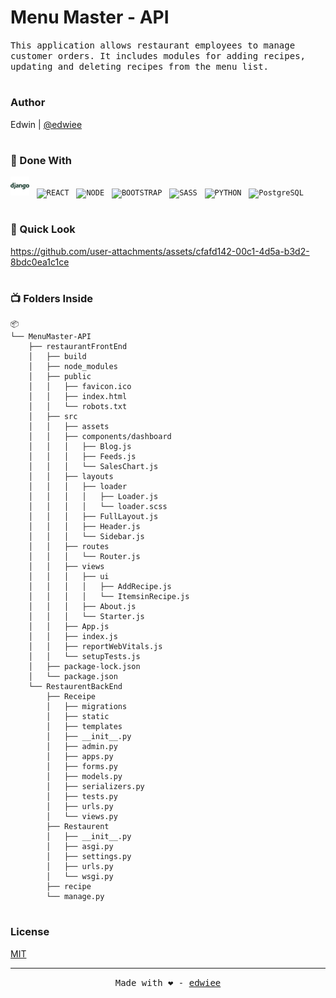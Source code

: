 # Menu Master - API
<p><samp>This application allows restaurant employees to manage customer orders. It includes modules for adding recipes, updating and deleting recipes from the menu list.</samp></p>

#
### Author
Edwin | [@edwiee](https://github.com/edwiee)

#
### 🚀 Done With
<code><img height="30" alt="DJANGO" src="https://raw.githubusercontent.com/github/explore/80688e429a7d4ef2fca1e82350fe8e3517d3494d/topics/django/django.png"></code>&nbsp;&nbsp;
<code><img height="30" alt="REACT" src="https://cdn.jsdelivr.net/gh/devicons/devicon/icons/react/react-original.svg"></code>&nbsp;&nbsp;
<code><img height="30" alt="NODE" src="https://cdn.jsdelivr.net/gh/devicons/devicon/icons/nodejs/nodejs-original.svg"></code>&nbsp;&nbsp;
<code><img height="30" alt="BOOTSTRAP" src="https://cdn.jsdelivr.net/gh/devicons/devicon/icons/bootstrap/bootstrap-original.svg"></code>&nbsp;&nbsp;
<code><img height="30" alt="SASS" src="https://cdn.jsdelivr.net/gh/devicons/devicon/icons/sass/sass-original.svg"></code>&nbsp;&nbsp;
<code><img height="30" alt="PYTHON" src="https://cdn.jsdelivr.net/gh/devicons/devicon/icons/python/python-original.svg"></code>&nbsp;&nbsp;
<code><img height="30" alt="PostgreSQL" src="https://cdn.jsdelivr.net/gh/devicons/devicon/icons/postgresql/postgresql-original.svg"></code>&nbsp;&nbsp;

#
### 🧸 Quick Look
https://github.com/user-attachments/assets/cfafd142-00c1-4d5a-b3d2-8bdc0ea1c1ce

#
### 📺 Folders Inside
```
📦
└── MenuMaster-API
    ├── restaurantFrontEnd
    │   ├── build
    │   ├── node_modules
    │   ├── public
    │   │   ├── favicon.ico
    │   │   ├── index.html
    │   │   └── robots.txt
    │   ├── src
    │   │   ├── assets
    │   │   ├── components/dashboard
    │   │   │   ├── Blog.js
    │   │   │   ├── Feeds.js
    │   │   │   └── SalesChart.js
    │   │   ├── layouts
    │   │   │   ├── loader
    │   │   │   │   ├── Loader.js
    │   │   │   │   └── loader.scss
    │   │   │   ├── FullLayout.js
    │   │   │   ├── Header.js
    │   │   │   └── Sidebar.js
    │   │   ├── routes
    │   │   │   └── Router.js
    │   │   ├── views
    │   │   │   ├── ui
    │   │   │   │   ├── AddRecipe.js
    │   │   │   │   └── ItemsinRecipe.js
    │   │   │   ├── About.js
    │   │   │   └── Starter.js
    │   │   ├── App.js
    │   │   ├── index.js
    │   │   ├── reportWebVitals.js
    │   │   └── setupTests.js
    │   ├── package-lock.json
    │   └── package.json
    └── RestaurentBackEnd
        ├── Receipe
        │   ├── migrations
        │   ├── static
        │   ├── templates
        │   ├── __init__.py
        │   ├── admin.py
        │   ├── apps.py
        │   ├── forms.py
        │   ├── models.py
        │   ├── serializers.py
        │   ├── tests.py
        │   ├── urls.py
        │   └── views.py
        ├── Restaurent
        │   ├── __init__.py
        │   ├── asgi.py
        │   ├── settings.py
        │   ├── urls.py
        │   └── wsgi.py
        ├── recipe
        └── manage.py
```

#
### License

[MIT](https://choosealicense.com/licenses/mit/)

----
<p align = "center"><samp>Made with ❤️ - <a href = "https://github.com/edwiee">edwiee</a></samp></p>
